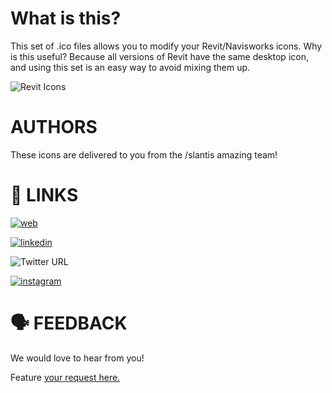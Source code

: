 # What is this? 
This set of .ico files allows you to modify your Revit/Navisworks icons. Why is this useful? Because all versions of Revit have the same desktop icon, and using this set is an easy way to avoid mixing them up.

![Revit Icons](https://github.com/slantis/revit-logos/assets/69468970/7a593f59-0601-4b81-a477-09874010e457)

# AUTHORS
These icons are delivered to you from the /slantis amazing team!

# 🔗 LINKS
[![web](https://img.shields.io/badge/-%2Fslantis-ff7700)](http://slantis.com/)

[![linkedin](https://img.shields.io/badge/-LinkedIn-blue)](https://www.linkedin.com/company/slantis/mycompany/)

![Twitter URL](https://img.shields.io/twitter/follow/lifeatslantis)

[![instagram](https://img.shields.io/badge/-Instagram-eb47b6)](https://www.instagram.com/lifeatslantis/?hl=en)

# 🗣️ FEEDBACK
We would love to hear from you!

Feature [your request here.](https://github.com/slantis/revit-logos/issues)
